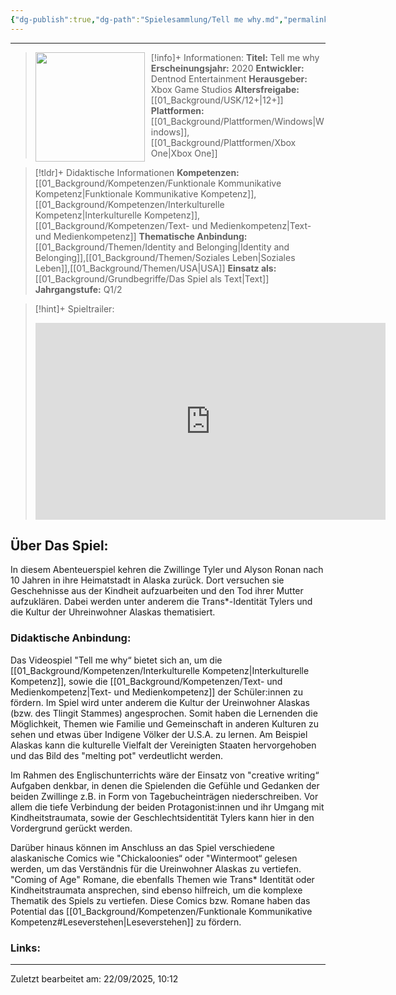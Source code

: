 ```yaml
---
{"dg-publish":true,"dg-path":"Spielesammlung/Tell me why.md","permalink":"/spielesammlung/tell-me-why/","noteIcon":"2"}
---
```


---
>[!info]+ Informationen:
><img src="https://upload.wikimedia.org/wikipedia/en/d/d5/TellMeWhy.png" style="float:left;height:175px;padding-right:10px">**Titel:** Tell me why
>**Erscheinungsjahr:** 2020
>**Entwickler:** Dentnod Entertainment
>**Herausgeber:** Xbox Game Studios
>**Altersfreigabe:** [[01_Background/USK/12+\|12+]]
>**Plattformen:** [[01_Background/Plattformen/Windows\|Windows]],[[01_Background/Plattformen/Xbox One\|Xbox One]]

>[!tldr]+ Didaktische Informationen
>**Kompetenzen:** [[01_Background/Kompetenzen/Funktionale Kommunikative Kompetenz\|Funktionale Kommunikative Kompetenz]],[[01_Background/Kompetenzen/Interkulturelle Kompetenz\|Interkulturelle Kompetenz]],[[01_Background/Kompetenzen/Text- und Medienkompetenz\|Text- und Medienkompetenz]]
>**Thematische Anbindung:** [[01_Background/Themen/Identity and Belonging\|Identity and Belonging]],[[01_Background/Themen/Soziales Leben\|Soziales Leben]],[[01_Background/Themen/USA\|USA]]
>**Einsatz als:** [[01_Background/Grundbegriffe/Das Spiel als Text\|Text]]
>**Jahrgangstufe:** Q1/2

>[!hint]+ Spieltrailer:
><iframe width="560" height="315" src="https://www.youtube.com/embed/DRN2VgTB-J8?si=FT8yIqRLUrGUiRg8" title="YouTube video player" frameborder="0" allow="accelerometer; autoplay; clipboard-write; encrypted-media; gyroscope; picture-in-picture; web-share" referrerpolicy="strict-origin-when-cross-origin" allowfullscreen></iframe>


## Über Das Spiel:
In diesem Abenteuerspiel kehren die Zwillinge Tyler und Alyson Ronan nach 10 Jahren in ihre Heimatstadt in Alaska zurück. Dort versuchen sie Geschehnisse aus der Kindheit aufzuarbeiten und den Tod ihrer Mutter aufzuklären. Dabei werden unter anderem die Trans*-Identität Tylers und die Kultur der Uhreinwohner Alaskas thematisiert. 
### Didaktische Anbindung:

Das Videospiel "Tell me why“ bietet sich an, um die [[01_Background/Kompetenzen/Interkulturelle Kompetenz\|Interkulturelle Kompetenz]], sowie die [[01_Background/Kompetenzen/Text- und Medienkompetenz\|Text- und Medienkompetenz]]  der Schüler:innen zu fördern. Im Spiel wird unter anderem die Kultur der Ureinwohner Alaskas (bzw. des Tlingit Stammes) angesprochen. Somit haben die Lernenden die Möglichkeit, Themen wie  Familie und Gemeinschaft in anderen Kulturen zu sehen und etwas über Indigene Völker der U.S.A. zu lernen. Am Beispiel Alaskas kann die kulturelle Vielfalt der Vereinigten Staaten hervorgehoben und das Bild des "melting pot" verdeutlicht werden. 

Im Rahmen des Englischunterrichts wäre der Einsatz von "creative writing“ Aufgaben denkbar, in denen die Spielenden die Gefühle und Gedanken der beiden Zwillinge z.B. in Form von Tagebucheinträgen niederschreiben. Vor allem die tiefe Verbindung der beiden Protagonist:innen und ihr Umgang mit Kindheitstraumata, sowie der Geschlechtsidentität Tylers kann hier in den Vordergrund gerückt werden. 

Darüber hinaus können im Anschluss an das Spiel verschiedene alaskanische Comics wie "Chickaloonies“ oder "Wintermoot“ gelesen werden, um das Verständnis für die Ureinwohner Alaskas zu vertiefen. "Coming of Age" Romane, die ebenfalls Themen wie Trans* Identität oder Kindheitstraumata ansprechen, sind ebenso hilfreich, um die komplexe Thematik des Spiels zu vertiefen. Diese Comics bzw. Romane haben das Potential das [[01_Background/Kompetenzen/Funktionale Kommunikative Kompetenz#Leseverstehen\|Leseverstehen]] zu fördern. 
### Links:



---
Zuletzt bearbeitet am: 22/09/2025, 10:12